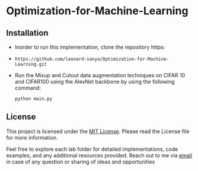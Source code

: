 # Optimization-for-Machine-Learning

## Installation
- Inorder to run this implementation, clone the repository https:

-     https://github.com/leonard-sanya/Optimization-for-Machine-Learning.git
  
      
- Run the Mixup and Cutout data augmentation techniques on CIFAR 10 and CIFAR100 using the AlexNet backbone by using the following command:


      python main.py

## License

This project is licensed under the [MIT License](LICENSE.md). Please read the License file for more information.

Feel free to explore each lab folder for detailed implementations, code examples, and any additional resources provided. Reach out to me via [email](lsanya@aimsammi.org) in case of any question or sharing of ideas and opportunities
